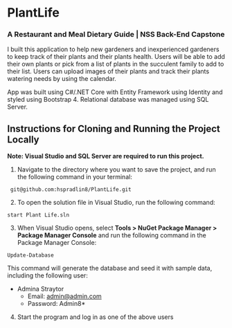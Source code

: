 # PlantLife
### A Restaurant and Meal Dietary Guide | NSS Back-End Capstone

I built this application to help new gardeners and inexperienced gardeners to keep track of their plants and their plants health. Users will be able to add their own plants or pick from a list of plants in the succulent family to add to their list. Users can upload images of their plants and track their plants watering needs by using the calendar.   

App was built using C#/.NET Core with Entity Framework using Identity and styled using Bootstrap 4. Relational database was managed using SQL Server.

## Instructions for Cloning and Running the Project Locally
**Note: Visual Studio and SQL Server are required to run this project.**

1. Navigate to the directory where you want to save the project, and run the following command in your terminal:
```
 git@github.com:hspradlin8/PlantLife.git
```
2. To open the solution file in Visual Studio, run the following command: 
```
start Plant Life.sln
```
3. When Visual Studio opens, select **Tools > NuGet Package Manager > Package Manager Console** and run the following command in the Package Manager Console: 
```
Update-Database
```
This command will generate the database and seed it with sample data, including the following user:
* Admina Straytor
  * Email: admin@admin.com
  * Password: Admin8*

4. Start the program and log in as one of the above users
